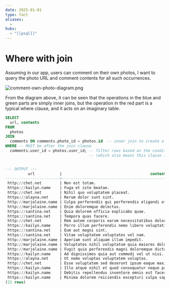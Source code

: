 ```yaml
---
date: 2025-01-01
type: fact
aliases:
  -
hubs:
  - "[[psql]]"
---
```


# Where with join

Assuming in our app, users can comment on their own photos, I want to query the photo URL and comment contents for all such occurrences.

![comment-own-photo-diagram.png](../assets/imgs/comment-own-photo-diagram.png)

From the diagram above, it can be seen that the operations in the blue and green parts are simply inner joins, but the operation in the red part is a typical where clause, and it acts on an imaginary table.

```sql
SELECT 
  url, contents
FROM
  photos
JOIN
  comments ON comments.photo_id = photos.id  -- inner join to create a imaginary table
WHERE -- MUST be after the join clause
  comments.user_id = photos.user_id; -- filter rows based on the condition on the imaginary table
                                     -- (which also means this clause is applied after the join)


--- OUTPUT ---
          url           |                                       contents                                       
------------------------+--------------------------------------------------------------------------------------
 http://chet.net        | Non est totam.
 https://kailyn.name    | Fuga et iste beatae.
 http://chet.net        | Nihil quo voluptatem placeat.
 https://alayna.net     | Rerum dolor sunt sint.
 http://marjolaine.name | Culpa perferendis qui perferendis eligendi officia neque ex.
 http://marjolaine.name | Enim doloremque delectus.
 https://santina.net    | Quia dolorem officia explicabo quae.
 https://santina.net    | Tempora quas facere.
 http://chet.net        | Rem autem corporis earum necessitatibus dolores explicabo iste quo.
 https://kailyn.name    | Porro illum perferendis nemo libero voluptatibus vel.
 https://santina.net    | Eum aut magni sint.
 https://santina.net    | Vitae voluptatem voluptates vel nam.
 http://marjolaine.name | Aperiam sunt aliquam illum impedit.
 http://marjolaine.name | Voluptates nihil voluptatum quia maiores dolorum molestias occaecati.
 http://marjolaine.name | Fugit quia perferendis magni doloremque dicta officia dignissimos ut necessitatibus.
 https://kailyn.name    | Ad dignissimos quia aut commodi vel ut nisi.
 https://alayna.net     | Ut nemo voluptas voluptatem voluptas.
 http://chet.net        | Esse voluptatem sed deserunt ipsum eaque maxime rerum qui.
 https://kailyn.name    | Illo atque nihil et quod consequatur neque pariatur delectus.
 https://kailyn.name    | Debitis repellendus inventore omnis est facere aliquam.
 https://kailyn.name    | Minima dolorem reiciendis excepturi culpa sapiente eos deserunt ut.
(21 rows)

```
